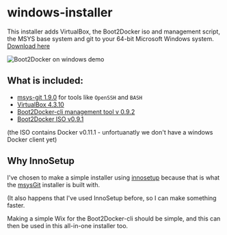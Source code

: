 # windows-installer

This installer adds VirtualBox, the Boot2Docker iso and management script, the
MSYS base system and git to your 64-bit Microsoft Windows system. [Download here](https://github.com/boot2docker/windows-installer/releases)

![Boot2Docker on windows demo](https://github.com/boot2docker/windows-installer/raw/master/Windows-demo.gif)

## What is included:

- [msys-git 1.9.0](http://msysgit.github.io/) for tools like `OpenSSH` and `BASH`
- [VirtualBox 4.3.10](https://www.virtualbox.org)
- [Boot2Docker-cli management tool v 0.9.2](https://github.com/boot2docker/boot2docker-cli)
- [Boot2Docker ISO v0.9.1](https://github.com/boot2docker/boot2docker)

(the ISO contains Docker v0.11.1 - unfortuanatly we don't have a windows Docker client yet)

## Why InnoSetup

I've chosen to make a simple installer using [innosetup](http://www.jrsoftware.org/)
because that is what the [msysGit](http://git-scm.org) installer is built with.

(It also happens that I've used InnoSetup before, so I can make something faster.

Making a simple Wix for the Boot2Docker-cli should be simple, and this can then be
used in this all-in-one installer too.
